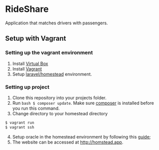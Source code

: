 # RideShare

Application that matches drivers with passengers.

## Setup with Vagrant

### Setting up the vagrant environment

1. Install [Virtual Box](https://www.virtualbox.org/)
2. Install [Vagrant](https://www.vagrantup.com/downloads.html)
3. Setup [laravel/homestead](http://laravel.com/docs/5.1/homestead) environment.

### Setting up project

1. Clone this repository into your projects folder.
2. Run ```bash $ composer update```. Make sure [composer](https://getcomposer.org/doc/00-intro.md) is installed before you run this command.
3. Change directory to your homestead directory

```bash
$ vagrant run
$ vagrant ssh
```
4. Setup oracle in the homestead environment by following this [guide](http://kogentadono.com/2011/11/02/installing-oci8-on-ubuntu/);
5. The website can be accessed at http://homstead.app.